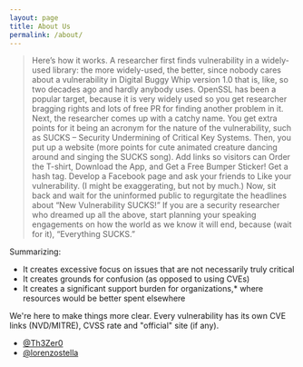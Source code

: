 ```yaml
---
layout: page
title: About Us
permalink: /about/
---
```


>Here’s how it works. A researcher first finds vulnerability in a widely-used library: the more widely-used, the better, since nobody cares about a vulnerability in Digital Buggy Whip version 1.0 that is, like, so two decades ago and hardly anybody uses. OpenSSL has been a popular target, because it is very widely used so you get researcher bragging rights and lots of free PR for finding another problem in it. Next, the researcher comes up with a catchy name. You get extra points for it being an acronym for the nature of the vulnerability, such as SUCKS – Security Undermining of Critical Key Systems. Then, you put up a website (more points for cute animated creature dancing around and singing the SUCKS song). Add links so visitors can Order the T-shirt, Download the App, and Get a Free Bumper Sticker! Get a hash tag. Develop a Facebook page and ask your friends to Like your vulnerability. (I might be exaggerating, but not by much.) Now, sit back and wait for the uninformed public to regurgitate the headlines about “New Vulnerability SUCKS!” If you are a security researcher who dreamed up all the above, start planning your speaking engagements on how the world as we know it will end, because (wait for it), “Everything SUCKS.”


Summarizing:

* It creates excessive focus on issues that are not necessarily truly critical
* It creates grounds for confusion (as opposed to using CVEs)
* It creates a significant support burden for organizations,* where resources would be better spent elsewhere 

We're here to make things more clear. Every vulnerability has its own CVE links (NVD/MITRE), CVSS rate and "official" site (if any).



* [@Th3Zer0](https://twitter.com/Th3Zer0)
* [@lorenzostella](https://twitter.com/lorenzostella)